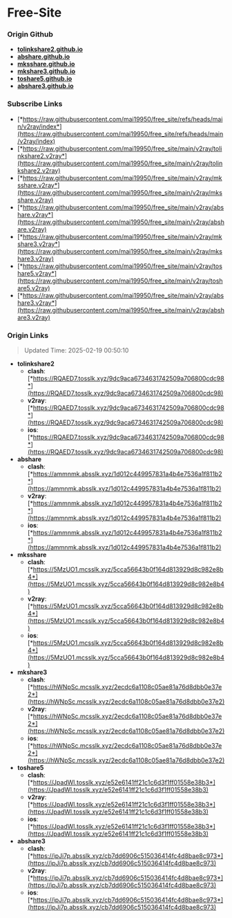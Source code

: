 # Free-Site

### Origin Github

- [**tolinkshare2.github.io**](https://github.com/tolinkshare2/tolinkshare2.github.io)
- [**abshare.github.io**](https://github.com/abshare/abshare.github.io)
- [**mksshare.github.io**](https://github.com/mksshare/mksshare.github.io)
- [**mkshare3.github.io**](https://github.com/mkshare3/mkshare3.github.io)
- [**toshare5.github.io**](https://github.com/toshare5/toshare5.github.io)
- [**abshare3.github.io**](https://github.com/abshare3/abshare3.github.io)

### Subscribe Links

- [*https://raw.githubusercontent.com/mai19950/free_site/refs/heads/main/v2ray/index*](https://raw.githubusercontent.com/mai19950/free_site/refs/heads/main/v2ray/index)
- [*https://raw.githubusercontent.com/mai19950/free_site/main/v2ray/tolinkshare2.v2ray*](https://raw.githubusercontent.com/mai19950/free_site/main/v2ray/tolinkshare2.v2ray)
- [*https://raw.githubusercontent.com/mai19950/free_site/main/v2ray/mksshare.v2ray*](https://raw.githubusercontent.com/mai19950/free_site/main/v2ray/mksshare.v2ray)
- [*https://raw.githubusercontent.com/mai19950/free_site/main/v2ray/abshare.v2ray*](https://raw.githubusercontent.com/mai19950/free_site/main/v2ray/abshare.v2ray)
- [*https://raw.githubusercontent.com/mai19950/free_site/main/v2ray/mkshare3.v2ray*](https://raw.githubusercontent.com/mai19950/free_site/main/v2ray/mkshare3.v2ray)
- [*https://raw.githubusercontent.com/mai19950/free_site/main/v2ray/toshare5.v2ray*](https://raw.githubusercontent.com/mai19950/free_site/main/v2ray/toshare5.v2ray)
- [*https://raw.githubusercontent.com/mai19950/free_site/main/v2ray/abshare3.v2ray*](https://raw.githubusercontent.com/mai19950/free_site/main/v2ray/abshare3.v2ray)

### Origin Links

> Updated Time: 2025-02-19 00:50:10

- **tolinkshare2**
  - **clash**: [*https://RQAED7.tosslk.xyz/9dc9aca6734631742509a706800cdc98*](https://RQAED7.tosslk.xyz/9dc9aca6734631742509a706800cdc98)
  - **v2ray**: [*https://RQAED7.tosslk.xyz/9dc9aca6734631742509a706800cdc98*](https://RQAED7.tosslk.xyz/9dc9aca6734631742509a706800cdc98)
  - **ios**: [*https://RQAED7.tosslk.xyz/9dc9aca6734631742509a706800cdc98*](https://RQAED7.tosslk.xyz/9dc9aca6734631742509a706800cdc98)
- **abshare**
  - **clash**: [*https://ammnmk.absslk.xyz/1d012c449957831a4b4e7536a1f811b2*](https://ammnmk.absslk.xyz/1d012c449957831a4b4e7536a1f811b2)
  - **v2ray**: [*https://ammnmk.absslk.xyz/1d012c449957831a4b4e7536a1f811b2*](https://ammnmk.absslk.xyz/1d012c449957831a4b4e7536a1f811b2)
  - **ios**: [*https://ammnmk.absslk.xyz/1d012c449957831a4b4e7536a1f811b2*](https://ammnmk.absslk.xyz/1d012c449957831a4b4e7536a1f811b2)
- **mksshare**
  - **clash**: [*https://5MzUO1.mcsslk.xyz/5cca56643b0f164d813929d8c982e8b4*](https://5MzUO1.mcsslk.xyz/5cca56643b0f164d813929d8c982e8b4)
  - **v2ray**: [*https://5MzUO1.mcsslk.xyz/5cca56643b0f164d813929d8c982e8b4*](https://5MzUO1.mcsslk.xyz/5cca56643b0f164d813929d8c982e8b4)
  - **ios**: [*https://5MzUO1.mcsslk.xyz/5cca56643b0f164d813929d8c982e8b4*](https://5MzUO1.mcsslk.xyz/5cca56643b0f164d813929d8c982e8b4)
- **mkshare3**
  - **clash**: [*https://hWNpSc.mcsslk.xyz/2ecdc6a1108c05ae81a76d8dbb0e37e2*](https://hWNpSc.mcsslk.xyz/2ecdc6a1108c05ae81a76d8dbb0e37e2)
  - **v2ray**: [*https://hWNpSc.mcsslk.xyz/2ecdc6a1108c05ae81a76d8dbb0e37e2*](https://hWNpSc.mcsslk.xyz/2ecdc6a1108c05ae81a76d8dbb0e37e2)
  - **ios**: [*https://hWNpSc.mcsslk.xyz/2ecdc6a1108c05ae81a76d8dbb0e37e2*](https://hWNpSc.mcsslk.xyz/2ecdc6a1108c05ae81a76d8dbb0e37e2)
- **toshare5**
  - **clash**: [*https://JpadWl.tosslk.xyz/e52e6141ff21c1c6d3f1ff01558e38b3*](https://JpadWl.tosslk.xyz/e52e6141ff21c1c6d3f1ff01558e38b3)
  - **v2ray**: [*https://JpadWl.tosslk.xyz/e52e6141ff21c1c6d3f1ff01558e38b3*](https://JpadWl.tosslk.xyz/e52e6141ff21c1c6d3f1ff01558e38b3)
  - **ios**: [*https://JpadWl.tosslk.xyz/e52e6141ff21c1c6d3f1ff01558e38b3*](https://JpadWl.tosslk.xyz/e52e6141ff21c1c6d3f1ff01558e38b3)
- **abshare3**
  - **clash**: [*https://ipJi7p.absslk.xyz/cb7dd6906c515036414fc4d8bae8c973*](https://ipJi7p.absslk.xyz/cb7dd6906c515036414fc4d8bae8c973)
  - **v2ray**: [*https://ipJi7p.absslk.xyz/cb7dd6906c515036414fc4d8bae8c973*](https://ipJi7p.absslk.xyz/cb7dd6906c515036414fc4d8bae8c973)
  - **ios**: [*https://ipJi7p.absslk.xyz/cb7dd6906c515036414fc4d8bae8c973*](https://ipJi7p.absslk.xyz/cb7dd6906c515036414fc4d8bae8c973)
